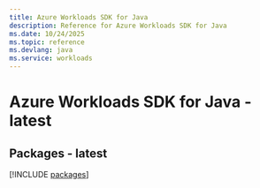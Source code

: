 ```yaml
---
title: Azure Workloads SDK for Java
description: Reference for Azure Workloads SDK for Java
ms.date: 10/24/2025
ms.topic: reference
ms.devlang: java
ms.service: workloads
---
```

# Azure Workloads SDK for Java - latest
## Packages - latest
[!INCLUDE [packages](workloads-index.md)]
